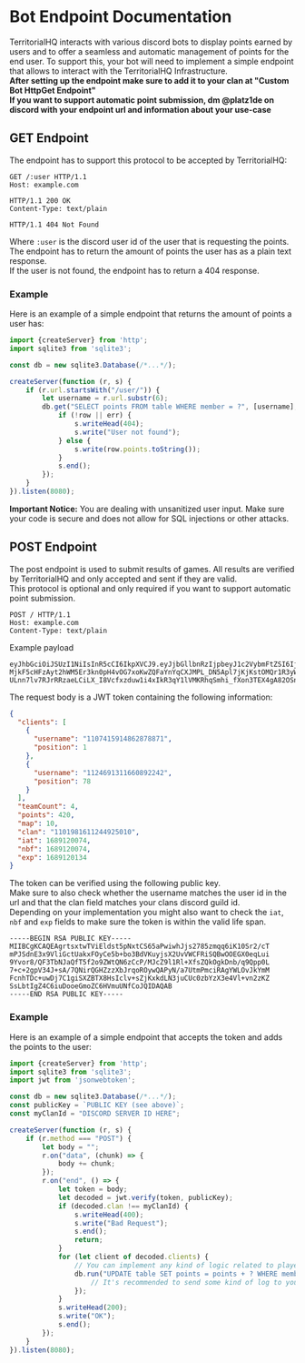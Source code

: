# Bot Endpoint Documentation

TerritorialHQ interacts with various discord bots to display points earned by users and to offer a seamless and automatic management of points for the end user. To support this, your bot will need to implement a simple endpoint that allows to interact with the TerritorialHQ Infrastructure. <br>
**After setting up the endpoint make sure to add it to your clan at "Custom Bot HttpGet Endpoint"** <br>
**If you want to support automatic point submission, dm @platz1de on discord with your endpoint url and information about your use-case**

## GET Endpoint

The endpoint has to support this protocol to be accepted by TerritorialHQ:

```http
GET /:user HTTP/1.1
Host: example.com

HTTP/1.1 200 OK
Content-Type: text/plain

HTTP/1.1 404 Not Found
```

Where `:user` is the discord user id of the user that is requesting the points. <br>
The endpoint has to return the amount of points the user has as a plain text response. <br>
If the user is not found, the endpoint has to return a 404 response.

### Example

Here is an example of a simple endpoint that returns the amount of points a user has:

```javascript
import {createServer} from 'http';
import sqlite3 from 'sqlite3';

const db = new sqlite3.Database(/*...*/);

createServer(function (r, s) {
	if (r.url.startsWith("/user/")) {
		let username = r.url.substr(6);
		db.get("SELECT points FROM table WHERE member = ?", [username], (err, row) => {
			if (!row || err) {
				s.writeHead(404);
				s.write("User not found");
			} else {
				s.write(row.points.toString());
			}
			s.end();
		});
	}
}).listen(8080);
```

**Important Notice:** You are dealing with unsanitized user input. Make sure your code is secure and does not allow for SQL injections or other attacks.

## POST Endpoint

The post endpoint is used to submit results of games. All results are verified by TerritorialHQ and only accepted and sent if they are valid. <br>
This protocol is optional and only required if you want to support automatic point submission. <br>

```http
POST / HTTP/1.1
Host: example.com
Content-Type: text/plain
```

Example payload
```
eyJhbGciOiJSUzI1NiIsInR5cCI6IkpXVCJ9.eyJjbGllbnRzIjpbeyJ1c2VybmFtZSI6IjExMDc0MTU5MTQ4NjI4Nzg4NzEiLCJwb3NpdGlvbiI6MX0seyJ1c2VybmFtZSI6IjExMjQ2OTEzMTE2NjA4OTIyNDIiLCJwb3NpdGlvbiI6Nzh9XSwidGVhbUNvdW50Ijo0LCJwb2ludHMiOjQyMCwibWFwIjoxMCwiY2xhbiI6IjExMDE5ODE2MTEyNDQ5MjUwMTAiLCJpYXQiOjE2ODkxMjAwNzQsIm5iZiI6MTY4OTEyMDA3NCwiZXhwIjoxNjg5MTIwMTM0fQ.aJE1zcJyPY0nr4fp_GV2N9MIcQpnSzM_b-MjkF5cHFzAyt2hWM5Er3kn0pH4vOG7xoKwZQFaYnYqCXJMPL_DN5Apl7jKjKstOMQr1R3yWhAxTDDnJ1NjASpvmm9b0bAYERujb0XF_ZSEYBO8WdLbQJ5uLxysq-ULnn7lv7RJrRRzaeLCiLX_I8Vcfxzduw1i4xIkR3qY1lVMKRhqSmhi_fXon3TEX4gA82OSnDtxVRc1xFTkoUV3TTYJmCzG8FuWGDToqc9JYA_httFFG6U2KlWMsZ9Wlz121jhDsT6oD6LN3IMSTrzPH3avMSE_Ro0BXIlExfhKU44lKOq4Z4CXiQ
```

The request body is a JWT token containing the following information:

```json
{
  "clients": [
	{
	  "username": "1107415914862878871",
	  "position": 1
	},
	{
	  "username": "1124691311660892242",
	  "position": 78
	}
  ],
  "teamCount": 4,
  "points": 420,
  "map": 10,
  "clan": "1101981611244925010",
  "iat": 1689120074,
  "nbf": 1689120074,
  "exp": 1689120134
}
```

The token can be verified using the following public key. <br>
Make sure to also check whether the username matches the user id in the url and that the clan field matches your clans discord guild id. <br>
Depending on your implementation you might also want to check the `iat`, `nbf` and `exp` fields to make sure the token is within the valid life span.

```
-----BEGIN RSA PUBLIC KEY-----
MIIBCgKCAQEAgrtsxtwTViEldst5pNxtCS65aPwiwhJjs2785zmqq6iK10Sr2/cT
mPJSdnE3x9VliGctUakxFOyCe5b+bo3BdVKuyjsX2UvVWCFRiSQBwOOEGX0eqLui
9Yvor8/QF3TbNJaQfT5f2o9ZWtQN6zCcP/MJcZ9l1Rl+XfsZQkOgkDnb/q9Qpp0L
7+c+2gpV34J+sA/7QNirQGHZzzXbJrqoROywQAPyN/a7UtmPmciRAgYWLOvJkYmM
FcnhTDc+uwDj7C1giSXZBTX8HsIclv+sZjKxkdLN3juCUc0zbYzX3e4Vl+vn2zKZ
SsLbtIgZ4C6iuDooeGmoZC6HVmuUNfCoJQIDAQAB
-----END RSA PUBLIC KEY-----
```

### Example

Here is an example of a simple endpoint that accepts the token and adds the points to the user:

```javascript
import {createServer} from 'http';
import sqlite3 from 'sqlite3';
import jwt from 'jsonwebtoken';

const db = new sqlite3.Database(/*...*/);
const publicKey = `PUBLIC KEY (see above)`;
const myClanId = "DISCORD SERVER ID HERE";

createServer(function (r, s) {
	if (r.method === "POST") {
		let body = "";
		r.on("data", (chunk) => {
			body += chunk;
		});
		r.on("end", () => {
			let token = body;
			let decoded = jwt.verify(token, publicKey);
			if (decoded.clan !== myClanId) {
				s.writeHead(400);
				s.write("Bad Request");
				s.end();
				return;
			}
			for (let client of decoded.clients) {
				// You can implement any kind of logic related to player positions, map type, etc. here
				db.run("UPDATE table SET points = points + ? WHERE member = ?", [decoded.points, client.username], (err) => {
					// It's recommended to send some kind of log to your clan's discord server here
				});
			}
			s.writeHead(200);
			s.write("OK");
			s.end();
		});
	}
}).listen(8080);
```